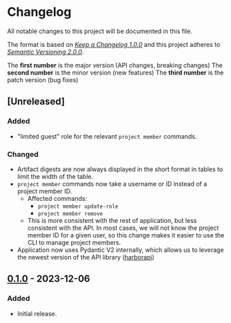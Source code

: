 # Changelog

All notable changes to this project will be documented in this file.

The format is based on [*Keep a Changelog 1.0.0*](https://keepachangelog.com/en/1.0.0/) and this project adheres to [*Semantic Versioning 2.0.0*](https://semver.org/).

The **first number** is the major version (API changes, breaking changes)
The **second number** is the minor version (new features)
The **third number** is the patch version (bug fixes)

<!-- changelog follows -->

## [Unreleased]

### Added

- "limited guest" role for the relevant `project member` commands.


### Changed

- Artifact digests are now always displayed in the short format in tables to limit the width of the table.
- `project member` commands now take a username or ID instead of a project member ID.
  - Affected commands:
    - `project member update-role`
    - `project member remove`
  - This is more consistent with the rest of application, but less consistent with the API. In most cases, we will not know the project member ID for a given user, so this change makes it easier to use the CLI to manage project members.
- Application now uses Pydantic V2 internally, which allows us to leverage the newest version of the API library ([harborapi](https://github.com/pederhan/harborapi/))

## [0.1.0](https://github.com/pederhan/harbor-cli/tree/harbor-cli-v0.0.1) - 2023-12-06

### Added

- Initial release.

<!-- ### Changed -->
<!-- ### Fixed -->

